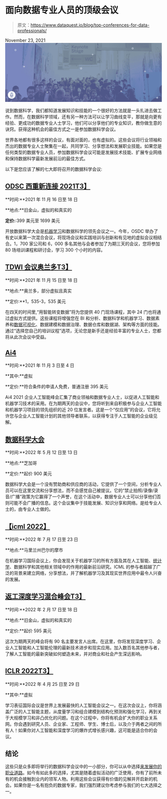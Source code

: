 # 面向数据专业人员的顶级会议

> 原文：<https://www.dataquest.io/blog/top-conferences-for-data-professionals/>

November 23, 2021![conference hall](img/2e921f117b071a44179e882cb6729404.png)

说到数据科学，我们都知道发展知识和技能的一个很好的方法就是一头扎进去做工作。然而，在数据科学领域，还有另一种方法可以让学习曲线变平，那就是向更有经验、更成功的数据专业人士学习，他们可以分享他们的专业知识，教你做生意的诀窍。获得这种机会的最佳方式之一是参加数据科学会议。

世界各地都有很多这样的会议，有面对面的，也有虚拟的。这些会议将行业领袖和杰出的数据专业人士聚集在一起，共同学习、分享想法和发展职业技能。如果您是任何类型的数据专业人员，参加数据科学会议可能是发展技术技能、扩展专业网络和保持数据科学最新发展前沿的最佳方式。

以下是您应该了解的七大即将召开的数据科学会议:

## [ODSC 西重新连接 2021T3】](https://odsc.com/california/)

**时间:**2021 年 11 月 16 日至 18 日

**地点:**旧金山，虚拟的和真实的

**定价:**:399 美元至 1699 美元

开放数据科学大会是[机器学习](https://www.dataquest.io/course/machine-learning-fundamentals/)和数据科学的领先会议之一。今年，OSDC 举办了有史以来第一次混合会议，将现场会议和实践培训与创新和有见地的虚拟会议相结合。1，700 家公司和 6，000 多名其他与会者参加了为期三天的会议，您将参加 80 场培训课程和研讨会，学习 300 个小时的内容。

## [TDWI 会议奥兰多T3】](https://tdwi.org/Events/Conferences/Orlando/Home.aspx)

**时间:**2021 年 11 月 15 日至 18 日

**地点:**奥兰多，部分虚拟且真实

**定价:**1，535-3，535 美元

在四天的时间里,“用智能转变数据”将为您提供 40 门现场课程，其中 24 门也将通过虚拟方式提供。这些课程将增强您在 BI 和分析、数据科学和机器学习、数据素养和[数据可视化](https://www.dataquest.io/path/data-visualization-with-r/)、数据建模和数据治理、数据仓库和数据湖、架构等方面的技能。通过“选择您自己的培训议程”选项，无论您是新手还是经验丰富的专业人士，您都将从此次会议中受益。

## [Ai4](https://ai4.io/enterprise-ai/)

**时间:**2021 年 11 月 3 日至 4 日

**其中:**虚拟

**定价:**符合条件的申请人免费，普通注册 395 美元

Ai4 2021 企业人工智能峰会汇集了商业领袖和数据专业人士，以促进人工智能和机器学习技术的采用。在为期两天的会议中，您将听到来自积极参与企业人工智能和机器学习项目的领先组织的近 20 位发言者。这是一个“仅应用”的会议，它将允许您与企业人工智能计划的其他领导者联系，以获得专注于人工智能的企业级见解。

## [数据科学大会](https://www.thedatascienceconference.com/)

**时间:**2022 年 5 月 12 日至 13 日

**地点:**芝加哥

**定价:**起价 900 美元

数据科学大会是一个没有赞助商和供应商的活动，它提供了一个空间，分析专业人员可以在这里交流和分享想法，而不会感觉自己被提议。它的“禁止拍照/录像/录音/广播”政策为它赢得了一个声誉，在这个活动中，数据专业人士可以分享他们否则可能不会广播的信息。这个会议集中于技能发展、知识分享和网络。是给专业人士的，由专业人士做的。

## [【icml 2022】](https://icml.cc/Conferences/FutureMeetings)

**时间:**2022 年 7 月 17 日至 23 日

**地点:**马里兰州巴尔的摩市

在机器学习国际会议上，你会发现关于机器学习的所有方面及其在人工智能、[统计学](https://www.dataquest.io/course/statistics-fundamentals/)、数据科学和其他相关领域中的作用的最新前沿研究。ICML 的参与者超越了广泛的背景来建立网络，分享想法，并了解机器学习及其现实世界应用中最令人兴奋的发展。

## [返工深度学习混合峰会T3】](https://www.re-work.co/events/deep-learning-summit-2022)

**时间:**2022 年 2 月 17 日至 18 日

**地点:**旧金山，虚拟的和真实的

**定价:**起价 595 美元

这次为期两天的峰会将有 90 名主要发言人出席。在这里，你将发现深度学习、企业人工智能和人工智能伦理的最新技术进步和现实应用。加入数百名其他参与者，了解人工智能的最新突破如何塑造未来，并对商业和社会产生深远影响。

## [ICLR 2022T3】](https://iclr.cc/)

**时间:**2022 年 4 月 25 日至 29 日

**其中:**虚拟

学习表征国际会议是世界上发展最快的人工智能会议之一。在这次会议上，你将涵盖广泛的人工智能主题，从度量学习和组合建模到结构化预测和强化学习，再到关于大规模学习和非凸优化的问题。在这个过程中，你将有机会扩大你的职业关系网。你会遇到研究人员、企业家、工程师、学生、博士后，以及介于两者之间的所有人！如果你对人工智能和深度学习的爆炸式增长感兴趣，这可能是适合你的会议。

## 结论

这些只是众多即将举行的数据科学会议中的一小部分，你可以从中选择[来发展你的职业道路](https://www.dataquest.io/data-science-courses/)。如今有如此多的选择，尤其是随着虚拟活动的广泛使用，你有了前所未有的机会接触到业内的领军人物。利用这些会议获得有价值的见解并开启新的机会。如果你是一名有抱负的数据专家，我们强烈建议你考虑参与我们的七大选择之一。